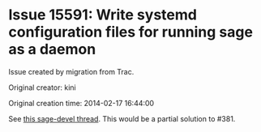 # Issue 15591: Write systemd configuration files for running sage as a daemon

Issue created by migration from Trac.

Original creator: kini

Original creation time: 2014-02-17 16:44:00

See [this sage-devel thread](http://thread.gmane.org/gmane.comp.mathematics.sage.devel/70386).  This would be a partial solution to #381.
